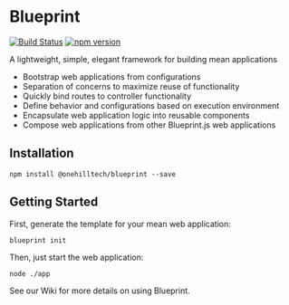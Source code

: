 Blueprint
================

[![Build Status](https://travis-ci.org/onehilltech/blueprint.svg?branch=master)](https://travis-ci.org/onehilltech/blueprint)
[![npm version](https://img.shields.io/npm/v/blueprint.svg)](https://npmjs.org/package/blueprint)

A lightweight, simple, elegant framework for building mean applications

* Bootstrap web applications from configurations
* Separation of concerns to maximize reuse of functionality
* Quickly bind routes to controller functionality
* Define behavior and configurations based on execution environment
* Encapsulate web application logic into reusable components
* Compose web applications from other Blueprint.js web applications

Installation
----------------

    npm install @onehilltech/blueprint --save
    
Getting Started
----------------

First, generate the template for your mean web application:

    blueprint init

Then, just start the web application:

    node ./app
    
See our Wiki for more details on using Blueprint.

